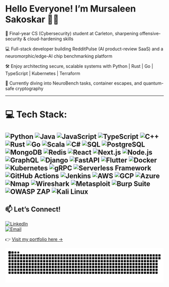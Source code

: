 # Hello Everyone! I’m Mursaleen Sakoskar 👋🏼
🔐 Final-year CS (Cybersecurity) student at Carleton, sharpening offensive-security & cloud-hardening skills

💻 Full-stack developer building RedditPulse (AI product-review SaaS) and a neuromorphic/edge-AI chip benchmarking platform

🛠️ Enjoy architecting secure, scalable systems with Python | Rust | Go | TypeScript | Kubernetes | Terraform

🧪 Currently diving into NeuroBench tasks, container escapes, and quantum-safe cryptography

---

# 💻 Tech Stack:

![Python](https://img.shields.io/badge/python-3776AB?style=for-the-badge&logo=python&logoColor=white) ![Java](https://img.shields.io/badge/java-%23ED8B00?style=for-the-badge&logo=openjdk&logoColor=white) ![JavaScript](https://img.shields.io/badge/javascript-%23F7DF1E?style=for-the-badge&logo=javascript&logoColor=black) ![TypeScript](https://img.shields.io/badge/typescript-%23007ACC.svg?style=for-the-badge&logo=typescript&logoColor=white) ![C++](https://img.shields.io/badge/c++-%2300599C?style=for-the-badge&logo=cplusplus&logoColor=white) ![Rust](https://img.shields.io/badge/rust-%23000000.svg?style=for-the-badge&logo=rust&logoColor=white) ![Go](https://img.shields.io/badge/go-%2300ADD8.svg?style=for-the-badge&logo=go&logoColor=white) ![Scala](https://img.shields.io/badge/scala-%23DC322F.svg?style=for-the-badge&logo=scala&logoColor=white) ![C#](https://img.shields.io/badge/c%23-%23239120.svg?style=for-the-badge&logo=csharp&logoColor=white) ![SQL](https://img.shields.io/badge/SQL-%23007ACC?style=for-the-badge&logo=mysql&logoColor=white) ![PostgreSQL](https://img.shields.io/badge/postgresql-%23316192?style=for-the-badge&logo=postgresql&logoColor=white) ![MongoDB](https://img.shields.io/badge/mongodb-%234ea94b?style=for-the-badge&logo=mongodb&logoColor=white) ![Redis](https://img.shields.io/badge/redis-%23DC382D.svg?style=for-the-badge&logo=redis&logoColor=white) ![React](https://img.shields.io/badge/react-%2320232a?style=for-the-badge&logo=react&logoColor=%2361DAFB) ![Next.js](https://img.shields.io/badge/next.js-black?style=for-the-badge&logo=next.js&logoColor=white) ![Node.js](https://img.shields.io/badge/node.js-6DA55F?style=for-the-badge&logo=node.js&logoColor=white) ![GraphQL](https://img.shields.io/badge/GraphQL-E10098?style=for-the-badge&logo=graphql&logoColor=white) ![Django](https://img.shields.io/badge/django-%23092E20?style=for-the-badge&logo=django&logoColor=white) ![FastAPI](https://img.shields.io/badge/FastAPI-%2300C6B7?style=for-the-badge&logo=fastapi&logoColor=white) ![Flutter](https://img.shields.io/badge/flutter-%2302569B?style=for-the-badge&logo=flutter&logoColor=white) ![Docker](https://img.shields.io/badge/docker-%230db7ed?style=for-the-badge&logo=docker&logoColor=white) ![Kubernetes](https://img.shields.io/badge/kubernetes-%23326CE5?style=for-the-badge&logo=kubernetes&logoColor=white) ![gRPC](https://img.shields.io/badge/gRPC-%23009CDE?style=for-the-badge&logo=grpc&logoColor=white) ![Serverless Framework](https://img.shields.io/badge/serverless-%23FD5750?style=for-the-badge&logo=serverless&logoColor=white) ![GitHub Actions](https://img.shields.io/badge/github_actions-%232671E5.svg?style=for-the-badge&logo=github-actions&logoColor=white) ![Jenkins](https://img.shields.io/badge/jenkins-%23D24939.svg?style=for-the-badge&logo=jenkins&logoColor=white) ![AWS](https://img.shields.io/badge/aws-%23FF9900?style=for-the-badge&logo=amazon-aws&logoColor=white) ![GCP](https://img.shields.io/badge/GoogleCloud-%234285F4.svg?style=for-the-badge&logo=google-cloud&logoColor=white) ![Azure](https://img.shields.io/badge/azure-%230073C8?style=for-the-badge&logo=microsoft-azure&logoColor=white) ![Nmap](https://img.shields.io/badge/nmap-7CA982?style=for-the-badge&logo=nmap&logoColor=white) ![Wireshark](https://img.shields.io/badge/wireshark-0D52A1?style=for-the-badge&logo=wireshark&logoColor=white) ![Metasploit](https://img.shields.io/badge/metasploit-FF3B3F?style=for-the-badge&logo=metasploit&logoColor=white) ![Burp Suite](https://img.shields.io/badge/burp%20suite-EB7100?style=for-the-badge&logo=portswigger&logoColor=white) ![OWASP ZAP](https://img.shields.io/badge/OWASP%20ZAP-00ACD7?style=for-the-badge&logo=owasp&logoColor=white) ![Kali Linux](https://img.shields.io/badge/Kali%20Linux-557C94?style=for-the-badge&logo=kali-linux&logoColor=white)
---

## 📫 Let’s Connect!

[![LinkedIn](https://img.shields.io/badge/🌍-LinkedIn-blue?style=for-the-badge&logo=linkedin&logoColor=white)](https://www.linkedin.com/in/YOUR_LINKEDIN_USERNAME)  
[![Email](https://img.shields.io/badge/📧-Email-black?style=for-the-badge&logo=gmail&logoColor=white)](mailto:shafaqmandha@gmail.com)  
  
👉 [Visit my portfolio here →](https://mursaleensakoskar.netlify.app)





<picture>
  <source media="(prefers-color-scheme: dark)" srcset="https://raw.githubusercontent.com/Mursaleen7/Mursaleen7/output/github-snake-dark.svg" />
  <source media="(prefers-color-scheme: light)" srcset="https://raw.githubusercontent.com/Mursaleen7/Mursaleen7/output/github-snake.svg" />
  <img alt="github-snake" src="https://raw.githubusercontent.com/Mursaleen7/Mursaleen7/output/github-snake.svg" />
</picture>
